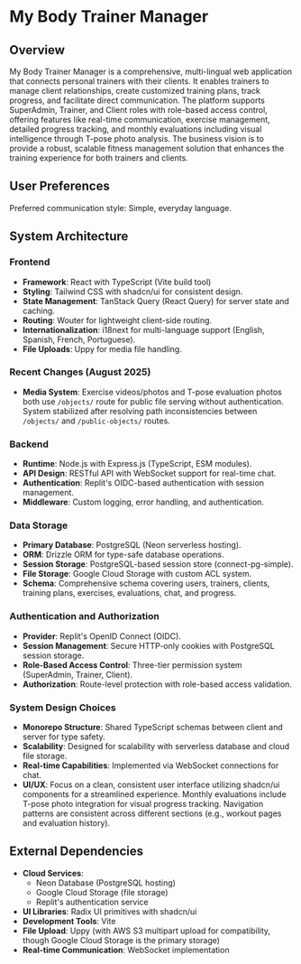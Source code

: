 # My Body Trainer Manager

## Overview
My Body Trainer Manager is a comprehensive, multi-lingual web application that connects personal trainers with their clients. It enables trainers to manage client relationships, create customized training plans, track progress, and facilitate direct communication. The platform supports SuperAdmin, Trainer, and Client roles with role-based access control, offering features like real-time communication, exercise management, detailed progress tracking, and monthly evaluations including visual intelligence through T-pose photo analysis. The business vision is to provide a robust, scalable fitness management solution that enhances the training experience for both trainers and clients.

## User Preferences
Preferred communication style: Simple, everyday language.

## System Architecture

### Frontend
- **Framework**: React with TypeScript (Vite build tool)
- **Styling**: Tailwind CSS with shadcn/ui for consistent design.
- **State Management**: TanStack Query (React Query) for server state and caching.
- **Routing**: Wouter for lightweight client-side routing.
- **Internationalization**: i18next for multi-language support (English, Spanish, French, Portuguese).
- **File Uploads**: Uppy for media file handling.

### Recent Changes (August 2025)
- **Media System**: Exercise videos/photos and T-pose evaluation photos both use `/objects/` route for public file serving without authentication. System stabilized after resolving path inconsistencies between `/objects/` and `/public-objects/` routes.

### Backend
- **Runtime**: Node.js with Express.js (TypeScript, ESM modules).
- **API Design**: RESTful API with WebSocket support for real-time chat.
- **Authentication**: Replit's OIDC-based authentication with session management.
- **Middleware**: Custom logging, error handling, and authentication.

### Data Storage
- **Primary Database**: PostgreSQL (Neon serverless hosting).
- **ORM**: Drizzle ORM for type-safe database operations.
- **Session Storage**: PostgreSQL-based session store (connect-pg-simple).
- **File Storage**: Google Cloud Storage with custom ACL system.
- **Schema**: Comprehensive schema covering users, trainers, clients, training plans, exercises, evaluations, chat, and progress.

### Authentication and Authorization
- **Provider**: Replit's OpenID Connect (OIDC).
- **Session Management**: Secure HTTP-only cookies with PostgreSQL session storage.
- **Role-Based Access Control**: Three-tier permission system (SuperAdmin, Trainer, Client).
- **Authorization**: Route-level protection with role-based access validation.

### System Design Choices
- **Monorepo Structure**: Shared TypeScript schemas between client and server for type safety.
- **Scalability**: Designed for scalability with serverless database and cloud file storage.
- **Real-time Capabilities**: Implemented via WebSocket connections for chat.
- **UI/UX**: Focus on a clean, consistent user interface utilizing shadcn/ui components for a streamlined experience. Monthly evaluations include T-pose photo integration for visual progress tracking. Navigation patterns are consistent across different sections (e.g., workout pages and evaluation history).

## External Dependencies
- **Cloud Services**:
    - Neon Database (PostgreSQL hosting)
    - Google Cloud Storage (file storage)
    - Replit's authentication service
- **UI Libraries**: Radix UI primitives with shadcn/ui
- **Development Tools**: Vite
- **File Upload**: Uppy (with AWS S3 multipart upload for compatibility, though Google Cloud Storage is the primary storage)
- **Real-time Communication**: WebSocket implementation